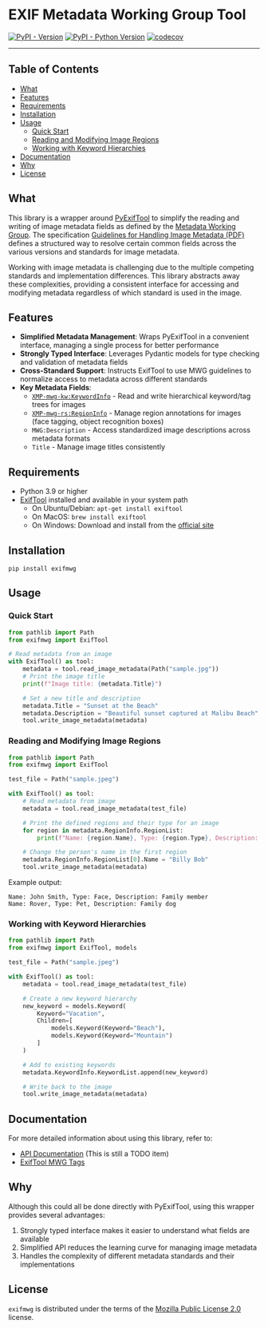 # EXIF Metadata Working Group Tool

[![PyPI - Version](https://img.shields.io/pypi/v/exifmwg.svg)](https://pypi.org/project/exifmwg)
[![PyPI - Python Version](https://img.shields.io/pypi/pyversions/exifmwg.svg)](https://pypi.org/project/exifmwg)
[![codecov](https://codecov.io/github/stumpylog/exifmwg/branch/main/graph/badge.svg?token=PTESS6YUK5)](https://codecov.io/github/stumpylog/exifmwg)

---

## Table of Contents

- [What](#what)
- [Features](#features)
- [Requirements](#requirements)
- [Installation](#installation)
- [Usage](#usage)
  - [Quick Start](#quick-start)
  - [Reading and Modifying Image Regions](#reading-and-modifying-image-regions)
  - [Working with Keyword Hierarchies](#working-with-keyword-hierarchies)
- [Documentation](#documentation)
- [Why](#why)
- [License](#license)

## What

This library is a wrapper around [PyExifTool](https://github.com/sylikc/pyexiftool) to simplify the reading and writing of image metadata fields as defined by the [Metadata Working Group](https://en.wikipedia.org/wiki/Metadata_Working_Group).
The specification [Guidelines for Handling Image Metadata (PDF)](https://web.archive.org/web/20120131102845/http://www.metadataworkinggroup.org/pdf/mwg_guidance.pdf) defines a structured way to resolve certain common fields
across the various versions and standards for image metadata.

Working with image metadata is challenging due to the multiple competing standards and implementation differences. This library abstracts away these complexities, providing a consistent interface for accessing and modifying metadata regardless of which standard is used in the image.

## Features

- **Simplified Metadata Management**: Wraps PyExifTool in a convenient interface, managing a single process for better performance
- **Strongly Typed Interface**: Leverages Pydantic models for type checking and validation of metadata fields
- **Cross-Standard Support**: Instructs ExifTool to use MWG guidelines to normalize access to metadata across different standards
- **Key Metadata Fields**:
  - [`XMP-mwg-kw:KeywordInfo`](https://exiftool.org/TagNames/MWG.html#KeywordInfo) - Read and write hierarchical keyword/tag trees for images
  - [`XMP-mwg-rs:RegionInfo`](https://exiftool.org/TagNames/MWG.html#RegionInfo) - Manage region annotations for images (face tagging, object recognition boxes)
  - `MWG:Description` - Access standardized image descriptions across metadata formats
  - `Title` - Manage image titles consistently

## Requirements

- Python 3.9 or higher
- [ExifTool](https://exiftool.org/) installed and available in your system path
  - On Ubuntu/Debian: `apt-get install exiftool`
  - On MacOS: `brew install exiftool`
  - On Windows: Download and install from the [official site](https://exiftool.org/)

## Installation

```console
pip install exifmwg
```

## Usage

### Quick Start

```python
from pathlib import Path
from exifmwg import ExifTool

# Read metadata from an image
with ExifTool() as tool:
    metadata = tool.read_image_metadata(Path("sample.jpg"))
    # Print the image title
    print(f"Image title: {metadata.Title}")

    # Set a new title and description
    metadata.Title = "Sunset at the Beach"
    metadata.Description = "Beautiful sunset captured at Malibu Beach"
    tool.write_image_metadata(metadata)
```

### Reading and Modifying Image Regions

```python
from pathlib import Path
from exifmwg import ExifTool

test_file = Path("sample.jpeg")

with ExifTool() as tool:
    # Read metadata from image
    metadata = tool.read_image_metadata(test_file)

    # Print the defined regions and their type for an image
    for region in metadata.RegionInfo.RegionList:
        print(f"Name: {region.Name}, Type: {region.Type}, Description: {region.Description or '(None)'}")

    # Change the person's name in the first region
    metadata.RegionInfo.RegionList[0].Name = "Billy Bob"
    tool.write_image_metadata(metadata)
```

Example output:

```console
Name: John Smith, Type: Face, Description: Family member
Name: Rover, Type: Pet, Description: Family dog
```

### Working with Keyword Hierarchies

```python
from pathlib import Path
from exifmwg import ExifTool, models

test_file = Path("sample.jpeg")

with ExifTool() as tool:
    metadata = tool.read_image_metadata(test_file)

    # Create a new keyword hierarchy
    new_keyword = models.Keyword(
        Keyword="Vacation",
        Children=[
            models.Keyword(Keyword="Beach"),
            models.Keyword(Keyword="Mountain")
        ]
    )

    # Add to existing keywords
    metadata.KeywordInfo.KeywordList.append(new_keyword)

    # Write back to the image
    tool.write_image_metadata(metadata)
```

## Documentation

For more detailed information about using this library, refer to:

- [API Documentation](#) (This is still a TODO item)
- [ExifTool MWG Tags](https://exiftool.org/TagNames/MWG.html)

## Why

Although this could all be done directly with PyExifTool, using this wrapper provides several advantages:

1. Strongly typed interface makes it easier to understand what fields are available
2. Simplified API reduces the learning curve for managing image metadata
3. Handles the complexity of different metadata standards and their implementations

## License

`exifmwg` is distributed under the terms of the [Mozilla Public License 2.0](https://spdx.org/licenses/MPL-2.0.html) license.
